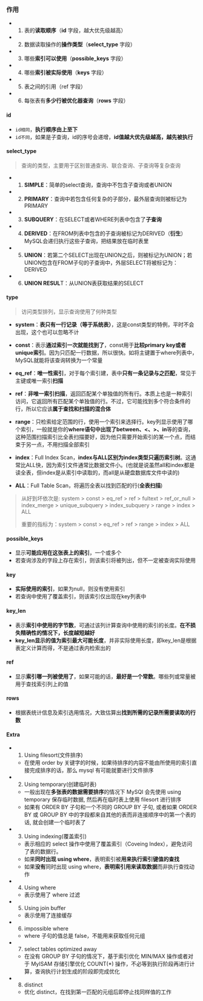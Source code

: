 ### 作用

- 1. 表的**读取顺序**（**id** 字段，越大优先级越高）
- 2. 数据读取操作的**操作类型**（**select_type** 字段）
- 3. 哪些**索引可以使用**（**possible_keys** 字段）
- 4. 哪些**索引被实际使用**（**keys** 字段）
- 5. 表之间的引用（ref 字段）
- 6. 每张表有**多少行被优化器查询**（**rows** 字段）

#### id
- `id相同`，**执行顺序由上至下**
- `id不同`，如果是子查询，id的序号会递增，**id值越大优先级越高，越先被执行**

#### select_type
> 查询的类型，主要用于区别普通查询、联合查询、子查询等复杂查询

- 1. **SIMPLE**：简单的select查询，查询中不包含子查询或者UNION
- 2. **PRIMARY**：查询中若包含任何复杂的子部分，最外层查询则被标记为PRIMARY
- 3. **SUBQUERY**：在SELECT或者WHERE列表中包含了**子查询**
- 4. **DERIVED**：在FROM列表中包含的子查询被标记为DERIVED（**衍生**）MySQL会递归执行这些子查询，把结果放在临时表里
- 5. **UNION**：若第二个SELECT出现在UNION之后，则被标记为UNION；若UNION包含在FROM子句的子查询中，外层SELECT将被标记为：DERIVED
- 6. **UNION RESUL**T：从UNION表获取结果的SELECT

#### type
> 访问类型排列，显示查询使用了何种类型

- **system**：**表只有一行记录（等于系统表）**，这是const类型的特例，平时不会出现，这个也可以忽略不计

- **const**：表示**通过索引一次就能找到了**，const用于**比较primary key或者unique索引**。因为只匹配一行数据，所以很快。如将主键置于where列表中，MySQL就能将该查询转换为一个常量

- **eq_ref**：**唯一性索引**，对于每个索引建，表中**只有一条记录与之匹配**，常见于主键或唯一索引**扫描**

- **ref**：**非唯一索引扫描**，返回匹配某个单独值的所有行。本质上也是一种索引访问，它返回所有匹配某个单独值的行。不过，它可能找到多个符合条件的行，所以它应该**属于查找和扫描的混合体**

- **range**：只检索给定范围的行，使用一个索引来选择行。key列显示使用了哪个索引，一般就是你的**where语句中出现了between、<、>、in**等的查询，这种范围扫描索引比全表扫描要好，因为他只需要开始索引的某一个点，而结束于另一点，不用扫描全部索引

- **index**：Full Index Scan，**index与ALL区别为index类型只遍历索引树**。这通常比ALL快，因为索引文件通常比数据文件小。(也就是说虽然all和index都是读全表，但index是从索引中读取的，而all是从硬盘数据库文件中读的)

- **ALL**：Full Table Scan，将遍历全表以找到匹配的行(**全表扫描**)

> 从好到坏依次是: system > const > eq_ref > ref > fultext > ref_or_null > index_merge > unique_subquery > index_subquery > range > index > ALL
> 
> 重要的指标为：system > const > eq_ref > ref > range > index > ALL

#### possible_keys
- 显示**可能应用在这张表上的索引**，一个或多个
- 若查询涉及的字段上存在索引，则该索引将被列出，但不一定被查询实际使用

#### key

- **实际使用的索引**，如果为null，则没有使用索引
- 若查询中使用了覆盖索引，则该索引仅出现在key列表中

#### key_len
- 表示**索引中使用的字节数**，可通过该列计算查询中使用的索引的长度。**在不损失精确性的情况下，长度越短越好**
- **key_len显示的值为索引最大可能长度**，并非实际使用长度，即key_len是根据表定义计算而得，不是通过表内检索出的

#### ref
- 显示**索引哪一列被使用了**，如果可能的话，**最好是一个常数**。哪些列或常量被用于查找索引列上的值

#### rows
- 根据表统计信息及索引选用情况，大致估算出**找到所需的记录所需要读取的行数**

#### Extra
- 1. Using filesort(文件排序)
  - 在使用 order by 关键字的时候，如果待排序的内容不能由所使用的索引直接完成排序的话，那么 mysql 有可能就要进行文件排序 
  
- 2. Using temporary(创建临时表)
  - 一般出现在**多张表的数据需要排序**的情况下 MySQl 会先使用 using temporary 保存临时数据, 然后再在临时表上使用 filesort 进行排序
  - 如果有 ORDER BY 子句和一个不同的 GROUP BY 子句, 或者如果 ORDER BY 或 GROUP BY 中的字段都来自其他的表而非连接顺序中的第一个表的话, 就会创建一个临时表了

- 3. Using indexing(覆盖索引)
  - 表示相应的 select 操作中使用了覆盖索引（Coveing Index），避免访问了表的数据行。
  - 如果**同时出现 using where**，表明索引被**用来执行索引键值的查找**
  - 如果**没有**同时出现 using where，**表明索引用来读取数据**而非执行查找动作

- 4. Using where
  - 表示使用了 where 过滤

- 5. Using join buffer
  - 表示使用了连接缓存

- 6. impossible where
  - where 子句的值总是 false，不能用来获取任何元组

- 7. select tables optimized away
  - 在没有 GROUP BY 子句的情况下，基于索引优化 MIN/MAX 操作或者对于 MyISAM 存储引擎优化 COUNT(*) 操作，不必等到执行阶段再进行计算，查询执行计划生成的阶段即完成优化

- 8. distinct
  - 优化 distinct，在找到第一匹配的元组后即停止找同样值的工作

